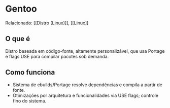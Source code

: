 # Gentoo

Relacionado: [[Distro (Linux)]], [[Linux]]

## O que é
Distro baseada em código-fonte, altamente personalizável, que usa Portage e flags USE para compilar pacotes sob demanda.

## Como funciona
- Sistema de ebuilds/Portage resolve dependências e compila a partir de fonte.
- Otimizações por arquitetura e funcionalidades via USE flags; controle fino do sistema.
